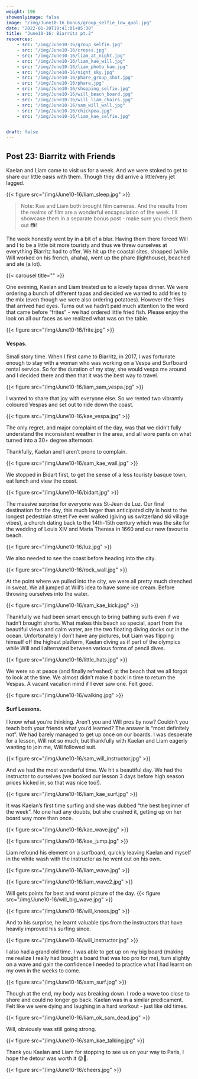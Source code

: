 ```yaml
---
weight: 196
showonlyimage: false
image: "/img/June10-16_bonus/group_selfie_low_qual.jpg"
date: "2022-01-20T19:41:01+05:30"
title: "June10-16: Biarritz pt.2"
resources:
    - src: "/img/June10-16/group_selfie.jpg"
    - src: "/img/June10-16/crepes.jpg"
    - src: "/img/June10-16/liam_at_night.jpg"
    - src: "/img/June10-16/liam_kae_will.jpg"
    - src: "/img/June10-16/liam_photo_kae.jpg"
    - src: "/img/June10-16/night_sky.jpg"
    - src: "/img/June10-16/phare_group_shot.jpg"
    - src: "/img/June10-16/phare.jpg"
    - src: "/img/June10-16/shopping_selfie.jpg"
    - src: "/img/June10-16/will_beach_board.jpg"
    - src: "/img/June10-16/will_liam_chairs.jpg"
    - src: "/img/June10-16/sam_will_wall.jpg"
    - src: "/img/June10-16/chickpea.jpg"
    - src: "/img/June10-16/liam_kae_selfie.jpg"


draft: false
---
```


## Post 23: Biarritz with Friends

Kaelan and Liam came to visit us for a week. And we were stoked to get to share our little oasis with them. Though they did arrive a little/very jet lagged. 

{{< figure src="/img/June10-16/liam_sleep.jpg" >}} 
&nbsp;

> Note: Kae and Liam both brought film cameras. And the results from the realms of film are a wonderful encapsulation of the week. I'll showcase them in a separate bonus post - make sure you check them out 📷!

The week honestly went by in a bit of a blur. Having them there forced Will and I to be a little bit more touristy and thus we threw ourselves at everything Biarritz had to offer. We hit up the coastal sites, shopped (while Will worked on his french, ahaha), went up the phare (lighthouse), beached and ate (a lot). 


{{< carousel title="" >}}
&nbsp;

One evening, Kaelan and Liam treated us to a lovely tapas dinner. We were ordering a bunch of different tapas and decided we wanted to add fries to the mix (even though we were also ordering potatoes). However the fries that arrived had eyes. Turns out we hadn’t paid much attention to the word that came before “frites” - we had ordered little fried fish. Please enjoy the look on all our faces as we realized what was on the table. 

{{< figure src="/img/June10-16/frite.jpg" >}} 
&nbsp;


#### Vespas. 

Small story time. When I first came to Biarritz, in 2017, I was fortunate enough to stay with a woman who was working on a Vespa and Surfboard rental service. So for the duration of my stay, she would vespa me around and I decided there and then that it was the best way to travel. 

{{< figure src="/img/June10-16/liam_sam_vespa.jpg" >}} 
&nbsp;


I wanted to share that joy with everyone else. So we rented two vibrantly coloured Vespas and set out to ride down the coast. 

{{< figure src="/img/June10-16/kae_vespa.jpg" >}} 
&nbsp;

The only regret, and major complaint of the day, was that we didn’t fully understand the inconsistent weather in the area, and all wore pants on what turned into a 30+ degree afternoon. 

Thankfully, Kaelan and I aren’t prone to complain. 

{{< figure src="/img/June10-16/sam_kae_wall.jpg" >}} 
&nbsp;


We stopped in Bidart first, to get the sense of a less touristy basque town, eat lunch and view the coast. 

{{< figure src="/img/June10-16/bidart.jpg" >}} 
&nbsp;


The massive surprise for everyone was St-Jean de Luz. Our final destination for the day, this much larger than anticipated city is host to the longest pedestrian street I’ve ever walked (giving us switzerland ski village vibes), a church dating back to the 14th-15th century which was the site for the wedding of Louis XIV and Maria Theresa in 1660 and our new favourite beach.

{{< figure src="/img/June10-16/luz.jpg" >}} 
&nbsp;

We also needed to see the coast before heading into the city.

{{< figure src="/img/June10-16/rock_wall.jpg" >}} 
&nbsp;

At the point where we pulled into the city, we were all pretty much drenched in sweat. We all jumped at Will’s idea to have some ice cream. Before throwing ourselves into the water. 

{{< figure src="/img/June10-16/sam_kae_kick.jpg" >}} 
&nbsp;

Thankfully we had been smart enough to bring bathing suits even if we hadn’t brought shorts. What makes this beach so special, apart from the beautiful views and calm water, are the two floating diving docks out in the ocean. Unfortunately I don’t have any pictures, but Liam was flipping himself off the highest platform, Kaelan diving as if part of the olympics while Will and I alternated between various forms of pencil dives. 

{{< figure src="/img/June10-16/little_hats.jpg" >}} 
&nbsp;

We were so at peace (and finally refreshed) at the beach that we all forgot to look at the time. We almost didn’t make it back in time to return the Vespas. A vacant vacation mind if I ever saw one. Felt good. 

{{< figure src="/img/June10-16/walking.jpg" >}} 
&nbsp;

#### Surf Lessons.

I know what you’re thinking. Aren’t you and Will pros by now? Couldn’t you teach both your friends what you’d learned? The answer is “most definitely not”. We had barely managed to get up once on our boards. I was desperate for a lesson, Will not so much, but thankfully with Kaelan and Liam eagerly wanting to join me, Will followed suit. 

{{< figure src="/img/June10-16/sam_will_instructor.jpg" >}} 
&nbsp;

And we had the most wonderful time. We hit a beautiful day. We had the instructor to ourselves (we booked our lesson 3 days before high season prices kicked in, so that was nice too!). 

{{< figure src="/img/June10-16/liam_kae_surf.jpg" >}} 
&nbsp;

It was Kaelan’s first time surfing and she was dubbed “the best beginner of the week”. No one had any doubts, but she crushed it, getting up on her board way more than once. 

{{< figure src="/img/June10-16/kae_wave.jpg" >}} 
&nbsp;

{{< figure src="/img/June10-16/kae_jump.jpg" >}} 
&nbsp;

Liam refound his element on a surfboard, quickly leaving Kaelan and myself in the white wash with the instructor as he went out on his own. 

{{< figure src="/img/June10-16/liam_wave.jpg" >}} 
&nbsp;

{{< figure src="/img/June10-16/liam_wave2.jpg" >}} 
&nbsp;

Will gets points for best and worst picture of the day. 
{{< figure src="/img/June10-16/will_big_wave.jpg" >}} 
&nbsp;

{{< figure src="/img/June10-16/will_knees.jpg" >}} 
&nbsp;

And to his surprise, he learnt valuable tips from the instructors that have heavily improved his surfing since. 

{{< figure src="/img/June10-16/will_instructor.jpg" >}} 
&nbsp;

I also had a grand old time. I was able to get up on my big board (making me realize I really had bought a board that was too pro for me), turn slightly on a wave and gain the confidence I needed to practice what I had learnt on my own in the weeks to come. 

{{< figure src="/img/June10-16/sam_surf.jpg" >}} 
&nbsp;

Though at the end, my body was breaking down. I rode a wave too close to shore and could no longer go back. Kaelan was in a similar predicament. Felt like we were dying and laughing in a hard workout - just like old times. 


{{< figure src="/img/June10-16/liam_ok_sam_dead.jpg" >}} 
&nbsp;

Will, obviously was still going strong. 

{{< figure src="/img/June10-16/sam_kae_talking.jpg" >}} 
&nbsp;

Thank you Kaelan and Liam for stopping to see us on your way to Paris, I hope the detour was worth it 😝🥳. 

{{< figure src="/img/June10-16/cheers.jpg" >}} 
&nbsp;
